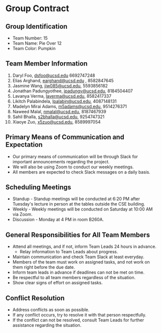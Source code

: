 # Group Contract

## Group Identification
- Team Number: 15
- Team Name: Pie Over 12
- Team Color: Pumpkin

## Team Member Information
1. Daryl Foo, dsfoo@ucsd.edu 6692747248
2. Elias Arghand, earghand@ucsd.edu , 8582847645
3. Jasmine Wang, jiw085@ucsd.edu, 5593856182
4. Jonathan Padungyothee, jpadungy@ucsd.edu, 8184504407
5. Lavanya Verma, laverma@ucsd.edu, 8582417337 
6. Likitch Palabindela, lpalabin@ucsd.edu, 4087148131
7. Madelyn Mirai Adams, m5adams@ucsd.edu, 9514276371
8. Naweed Malal, nmalal@ucsd.edu, 8187467939
9. Sahil Bhalla, s2bhalla@ucsd.edu, 9254747321
10. Xiaoye Zuo, x5zuo@ucsd.edu, 8589997054

## Primary Means of Communication and Expectation
- Our primary means of communication will be through Slack for important announcements regarding the project.
- We will also be using Zoom to conduct our weekly meetings.
- All members are expected to check Slack messages on a daily basis.

## Scheduling Meetings
- Standup - Standup meetings will be conducted at 6:20 PM after Tuesday's lecture in person at the tables outside the CSE building.
- Weekly - Weekly meetings will be conducted on Saturday at 10:00 AM via Zoom.
- Discussion - Monday at 4 PM in room B260A.

## General Responsibilities for All Team Members
- Attend all meetings, and if not, inform Team Leads 24 hours in advance.
  - Relay information to Team Leads about progress.
- Maintain communication and check Team Slack at least everyday.
- Members of the team must work on assigned tasks, and not work on them right before the due date.
- Inform team leads in advance if deadlines can not be met on time.
- Be respectful to all team members regardless of the situation.
- Show clear signs of effort on assigned tasks.

## Conflict Resolution
- Address conflicts as soon as possible.
- If any conflict occurs, try to resolve it with that person respectfully.
- If the conflict can not be resolved, consult Team Leads for further assistance regarding the situation.
